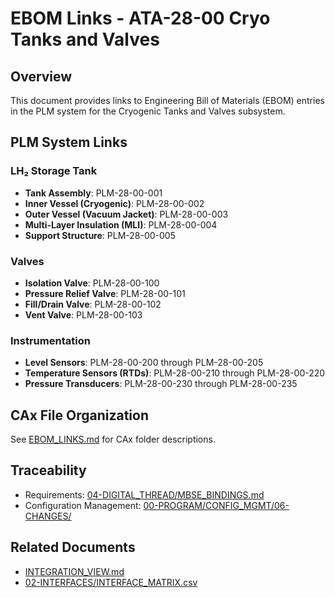 # EBOM Links - ATA-28-00 Cryo Tanks and Valves

## Overview

This document provides links to Engineering Bill of Materials (EBOM) entries in the PLM system for the Cryogenic Tanks and Valves subsystem.

## PLM System Links

### LH₂ Storage Tank
- **Tank Assembly**: PLM-28-00-001
- **Inner Vessel (Cryogenic)**: PLM-28-00-002
- **Outer Vessel (Vacuum Jacket)**: PLM-28-00-003
- **Multi-Layer Insulation (MLI)**: PLM-28-00-004
- **Support Structure**: PLM-28-00-005

### Valves
- **Isolation Valve**: PLM-28-00-100
- **Pressure Relief Valve**: PLM-28-00-101
- **Fill/Drain Valve**: PLM-28-00-102
- **Vent Valve**: PLM-28-00-103

### Instrumentation
- **Level Sensors**: PLM-28-00-200 through PLM-28-00-205
- **Temperature Sensors (RTDs)**: PLM-28-00-210 through PLM-28-00-220
- **Pressure Transducers**: PLM-28-00-230 through PLM-28-00-235

## CAx File Organization

See [EBOM_LINKS.md](../../../ATA-21_AIR_CONDITIONING/SUBSYSTEMS/ATA-21-00_ENV_CONTROL_PACKS/PLM/EBOM_LINKS.md) for CAx folder descriptions.

## Traceability

- Requirements: [04-DIGITAL_THREAD/MBSE_BINDINGS.md](../../../../04-DIGITAL_THREAD/MBSE_BINDINGS.md)
- Configuration Management: [00-PROGRAM/CONFIG_MGMT/06-CHANGES/](../../../../../../00-PROGRAM/CONFIG_MGMT/06-CHANGES/)

## Related Documents

- [INTEGRATION_VIEW.md](../../INTEGRATION_VIEW.md)
- [02-INTERFACES/INTERFACE_MATRIX.csv](../../../../02-INTERFACES/INTERFACE_MATRIX.csv)
